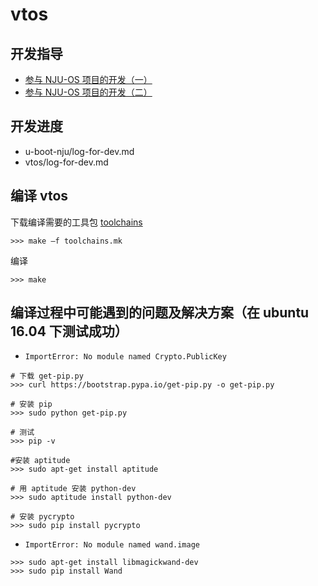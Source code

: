 # vtos

## 开发指导
- [参与 NJU-OS 项目的开发（一）](http://www.chenup.top/2018/05/14/1-njuos-guide/)
- [参与 NJU-OS 项目的开发（二）](http://www.chenup.top/2018/05/17/2-upstream-repo/)

## 开发进度
- u-boot-nju/log-for-dev.md
- vtos/log-for-dev.md

## 编译 vtos
下载编译需要的工具包 [toolchains](https://github.com/NJU-OS/toolchains)
```
>>> make –f toolchains.mk
```

编译
```
>>> make
```

## 编译过程中可能遇到的问题及解决方案（在 ubuntu 16.04 下测试成功）
- `ImportError: No module named Crypto.PublicKey`
```
# 下载 get-pip.py
>>> curl https://bootstrap.pypa.io/get-pip.py -o get-pip.py

# 安装 pip
>>> sudo python get-pip.py

# 测试
>>> pip -v

#安装 aptitude
>>> sudo apt-get install aptitude

# 用 aptitude 安装 python-dev
>>> sudo aptitude install python-dev

# 安装 pycrypto
>>> sudo pip install pycrypto
```

- `ImportError: No module named wand.image`
```
>>> sudo apt-get install libmagickwand-dev
>>> sudo pip install Wand
```
